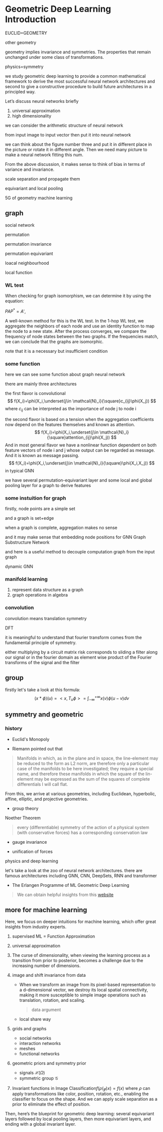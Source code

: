 # Geometric Deep Learning Introduction

EUCLID=GEOMETRY

other geometry

geometry implies invariance and symmetries. The properties that remain unchanged under some class of transformations. 

physics=symmetry

we study geometric deep learning to provide a common mathematical framework to derive the most successful neural network architectures and second to give a constructive procedure to build future architectures in a principled way.

Let’s discuss neural networks briefly

1. universal approximation
2. high dimensionality

we can consider the arithmetic structure of neural network

from input image to input vector then put it into neural network 

we can think about the figure number three and put it in different place in the picture or rotate it in different angle. Then we need many picture to make a neural network fitting this num.

From the above discussion, it makes sense to think of bias in terms of variance and invariance.

scale separation and propagate them

equivariant and local pooling

5G of geometry machine learning

## graph

social network

permutation

permutation invariance

permutation equivariant

loacal neighbourhood

local function

### WL test

When checking for graph isomorphism, we can determine it by using the equation:

$PAP^* = A'$, 

A well-known method for this is the WL test. In the 1-hop WL test, we aggregate the neighbors of each node and use an identity function to map the node to a new state. After the process converges, we compare the frequency of node states between the two graphs. If the frequencies match, we can conclude that the graphs are isomorphic.

note that it is a necessary but insufficient condition

### some function

here we can see some function about graph neural network

there are mainly three architectures

the first flavor is convolutional
$$
f(X_i)=\phi(X_i,\underset{j\in \mathcal{N}_i}{\square}c_{ij}\phi(X_j))
$$
where $c_{ij}$ can be interpreted as the importance of node j to node i

the second flavor is  based on a tension when the aggregation coefficients now depend on the features themselves and known as attention.
$$
f(X_i)=\phi(X_i,\underset{j\in \mathcal{N}_i}{\square}attention_{ij}\phi(X_j))
$$
And in most general flavor we have a nonlinear function dependent on both feature vectors of node i and j whose output can be regarded as message. And it is known as message passing.
$$
f(X_i)=\phi(X_i,\underset{j\in \mathcal{N}_i}{\square}\phi(X_i,X_j))
$$
in typical GNN

we have several permutation-equivariant layer and some local and global pooling layer for a graph to derive features

### some instuition for graph

firstly, node points are a simple set

and a graph is set+edge

when a graph is complete, aggregation makes no sense

and it may make sense that embedding node positions for GNN Graph Substructure Network

and here is a useful method to decouple computation graph from the input graph

dynamic GNN

### manifold learning

1. represent data structure as a graph
2. graph operations in algebra

### convolution

convolution means translation symmetry

DFT

it is meaningful to understand that fourier transform comes from the fundamental principle of symmetry. 

either multiplying by a circuit matrix risk corresponds to sliding a filter along our signal or in the fourier domain as element wise product of the Fourier transforms of the signal and the filter

## group

firstly let's take a look at this formula:
$$
(x*\phi)(u)=<x,T_u\phi>=\int^{+\infty}_{-\infty}x(v)\phi(u-v)dv
$$

## symmetry and geometric

### history

- Euclid's Monopoly

- Riemann pointed out that

> Manifolds in which, as in the plane and in space, the line-element may be reduced to the form as L2 norm, are therefore only a particular case of the manifolds to be here investigated; they require a special name, and therefore these manifolds in which the square of the lin-element may be expressed as the sum of the squares of complete differentials I will call flat.

From this, we arrive at various geometries, including Euclidean, hyperbolic, affine, elliptic, and projective geometries.

- group theory

Noether Theorem

> every (differentiable) symmetry of the action of a physical system (with conservative forces) has a corresponding conservation law

- gauge invariance

- unification of forces

physics and deep learning

let's take a look at the zoo of neural network architectures. there are famous architectures including GNN, CNN, DeepSets, RNN and transformer

- The Erlangen Programme of ML Geometric Deep Learning

> We can obtain helpful insights from this [website](https://geometricdeeplearning.com/)

## more for machine learning

Here, we focus on deeper intuitions for machine learning, which offer great insights from industry experts.

1. supervised ML = Function Approximation
2. universal approximation
3. The curse of dimensionality, when viewing the learning process as a transition from prior to posterior, becomes a challenge due to the increasing number of dimensions.

4. image and shift invariance from data

   - When we transform an image from its pixel-based representation to a d-dimensional vector, we destroy its local spatial connectivity, making it more susceptible to simple image operations such as translation, rotation, and scaling.

     > data argument

   - local share way

5. grids and graphs

   - social networks
   - interaction networks
   - meshes
   - functional networks

6. geometric priors and symmetry prior

   - signals $\mathcal{X}(\Omega)$
   - symmetric group $\mathcal{G}$

7. Invariant functions in Image Classification$f(\rho(\mathcal{g})x) = f(x)$ where $\rho$ can apply transformations like color, position, rotation, etc., enabling the classifier to focus on the shape. And we can apply scale separation as a prior to eliminate the effect of position.

Then, here’s the blueprint for geometric deep learning: several equivariant layers followed by local pooling layers, then more equivariant layers, and ending with a global invariant layer.
